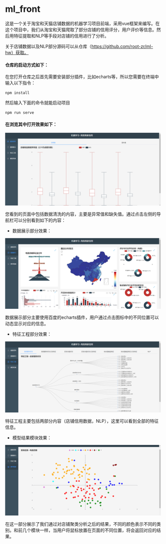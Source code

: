 # ml_front

这是一个关于淘宝和天猫店铺数据的机器学习项目前端，采用vue框架来编写。在这个项目中，我们从淘宝和天猫爬取了部分店铺的信用评分，用户评价等信息。然后用特征提取和NLP等手段对店铺的信用进行了分析。

关于店铺数据以及NLP部分源码可以从仓库（https://github.com/root-zr/ml-hw）获取。

#### 仓库的启动方式如下：

在您打开仓库之后首先需要安装部分插件，比如echarts等，所以您需要在终端中输入以下指令：

```
npm install
```

然后输入下面的命令就能启动项目

```
npm run serve
```

#### **在浏览其中打开效果如下：**

![](doc/img/index.PNG)

您看到的页面中包括数据清洗的内容，主要是异常值和缺失值。通过点击左侧的导航栏可以分别看到如下的内容：

* 数据展示部分效果：

![](doc/img/data_show.PNG)

数据展示部分主要使用百度的echarts插件，用户通过点击图标中的不同位置可以动态显示对应的信息。

* 特征工程部分效果：

![](doc/img/feature.PNG)

特征工程主要包括两部分内容（店铺信用数据，NLP），这里可以看到全部的特征信息。

* 模型结果模块效果：

![](doc/img/result.PNG)

在这一部分展示了我们通过对店铺聚类分析之后的结果，不同的颜色表示不同的类别。和前几个模块一样，当用户将鼠标放置在页面的不同位置，将会返回对应的结果。